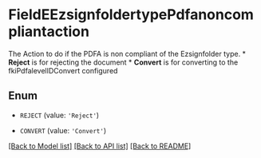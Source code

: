 # FieldEEzsignfoldertypePdfanoncompliantaction

The Action to do if the PDFA is non compliant of the Ezsignfolder type.  * **Reject** is for rejecting the document * **Convert** is for converting to the fkiPdfalevelIDConvert configured

## Enum

* `REJECT` (value: `'Reject'`)

* `CONVERT` (value: `'Convert'`)

[[Back to Model list]](../README.md#documentation-for-models) [[Back to API list]](../README.md#documentation-for-api-endpoints) [[Back to README]](../README.md)


